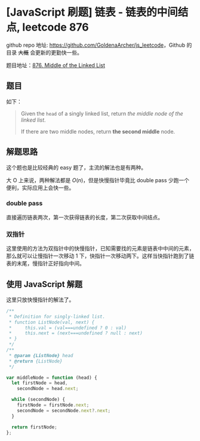 # [JavaScript 刷题] 链表 - 链表的中间结点, leetcode 876

github repo 地址: <https://github.com/GoldenaArcher/js_leetcode>，Github 的目录 ~~大概~~ 会更新的更勤快一些。

题目地址：[876. Middle of the Linked List](https://leetcode.com/problems/middle-of-the-linked-list/)

## 题目

如下：

> Given the `head` of a singly linked list, return _the middle node of the linked list_.
>
> If there are two middle nodes, return **the second middle** node.

## 解题思路

这个题也是比较经典的 easy 题了，主流的解法也是有两种。

大 O 上来说，两种解法都是 $O(n)$，但是快慢指针毕竟比 double pass 少跑一个便利，实际应用上会快一些。

### double pass

直接遍历链表两次，第一次获得链表的长度，第二次获取中间结点。

### 双指针

这里使用的方法为双指针中的快慢指针，已知需要找的元素是链表中中间的元素，那么就可以让慢指针一次移动 1 下，快指针一次移动两下。这样当快指针跑到了链表的末尾，慢指针正好指向中间。

## 使用 JavaScript 解题

这里只放快慢指针的解法了。

```javascript
/**
 * Definition for singly-linked list.
 * function ListNode(val, next) {
 *     this.val = (val===undefined ? 0 : val)
 *     this.next = (next===undefined ? null : next)
 * }
 */
/**
 * @param {ListNode} head
 * @return {ListNode}
 */

var middleNode = function (head) {
  let firstNode = head,
    secondNode = head.next;

  while (secondNode) {
    firstNode = firstNode.next;
    secondNode = secondNode.next?.next;
  }

  return firstNode;
};
```
